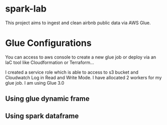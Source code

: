 # spark-lab

This project aims to ingest and clean airbnb public data via AWS Glue. 

# Glue Configurations
You can access to aws console to create a new glue job or deploy via an IaC tool like Cloudformation or Terraform...

I created a service role which is able to access to s3 bucket and Cloudwatch Log in Read and Write Mode.
I have allocated 2 workers for my glue job. I am using Glue 3.0
## Using glue dynamic frame

## Using spark dataframe


